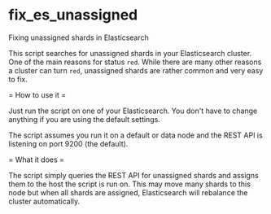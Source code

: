 # fix_es_unassigned
Fixing unassigned shards in Elasticsearch

This script searches for unassigned shards in your Elasticsearch cluster. One of the main reasons for status `red`. While there are many other reasons a cluster can turn `red`, unassigned shards are rather common and very easy to fix.

= How to use it =

Just run the script on one of your Elasticsearch. You don't have to change anything if you are using the default settings.

The script assumes you run it on a default or data node and the REST API is listening on port 9200 (the default).

= What it does =

The script simply queries the REST API for unassigned shards and assigns them to the host the script is run on. This may move many shards to this node but when all shards are assigned, Elasticsearch will rebalance the cluster automatically.

